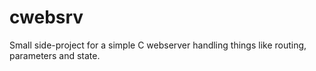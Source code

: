 # cwebsrv

Small side-project for a simple C webserver handling things like routing, parameters and state.